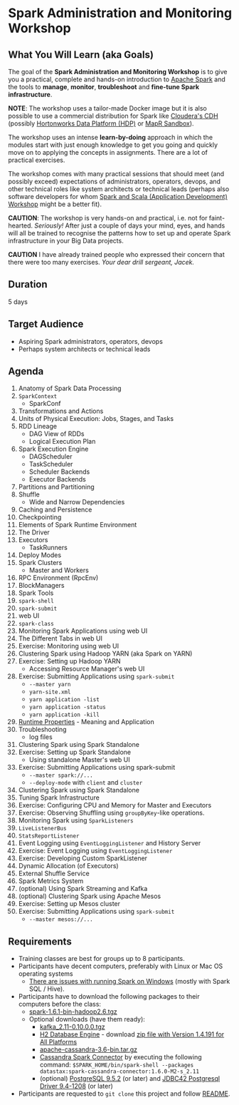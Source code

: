 # Spark Administration and Monitoring Workshop

## What You Will Learn (aka Goals)

The goal of the **Spark Administration and Monitoring Workshop** is to give you a practical, complete and hands-on introduction to [Apache Spark](http://spark.apache.org/) and the tools to **manage**, **monitor**, **troubleshoot** and **fine-tune Spark infrastructure**.

**NOTE**: The workshop uses a tailor-made Docker image but it is also possible to use a commercial distribution for Spark like [Cloudera's CDH](http://www.cloudera.com/downloads/quickstart_vms/5-7.html) (possibly [Hortonworks Data Platform (HDP)](http://hortonworks.com/products/hdp/) or [MapR Sandbox](https://www.mapr.com/products/mapr-sandbox-hadoop/download)).

The workshop uses an intense **learn-by-doing** approach in which the modules start with just enough knowledge to get you going and quickly move on to applying the concepts in assignments. There are a lot of practical exercises.

The workshop comes with many practical sessions that should meet (and possibly exceed) expectations of administrators, operators, devops, and other technical roles like system architects or technical leads (perhaps also software developers for whom [Spark and Scala (Application Development) Workshop](AGENDA.md) might be a better fit).

**CAUTION**: The workshop is very hands-on and practical, i.e. not for faint-hearted. _Seriously!_ After just a couple of days your mind, eyes, and hands will all be trained to recognise the patterns how to set up and operate Spark infrastructure in your Big Data projects.

**CAUTION** I have already trained people who expressed their concern that there were too many exercises. _Your dear drill sergeant, Jacek._

## Duration

5 days

## Target Audience

* Aspiring Spark administrators, operators, devops
* Perhaps system architects or technical leads

## Agenda

1. Anatomy of Spark Data Processing
  1. `SparkContext`
      * SparkConf
  1. Transformations and Actions
  1. Units of Physical Execution: Jobs, Stages, and Tasks
  1. RDD Lineage
      * DAG View of RDDs
      * Logical Execution Plan
  1. Spark Execution Engine
      * DAGScheduler
      * TaskScheduler
      * Scheduler Backends
      * Executor Backends
  1. Partitions and Partitioning
  1. Shuffle
      * Wide and Narrow Dependencies
  1. Caching and Persistence
  1. Checkpointing
1. Elements of Spark Runtime Environment
  1. The Driver
  1. Executors
      * TaskRunners
  1. Deploy Modes
  1. Spark Clusters
      * Master and Workers
  1. RPC Environment (RpcEnv)
  1. BlockManagers
1. Spark Tools
  1. `spark-shell`
  1. `spark-submit`
  1. web UI
  1. `spark-class`
1. Monitoring Spark Applications using web UI
  1. The Different Tabs in web UI
  1. Exercise: Monitoring using web UI
1. Clustering Spark using Hadoop YARN (aka Spark on YARN)
  1. Exercise: Setting up Hadoop YARN
      * Accessing Resource Manager's web UI
  1. Exercise: Submitting Applications using `spark-submit`
      * `--master yarn`
      * `yarn-site.xml`
      * `yarn application -list`
      * `yarn application -status`
      * `yarn application -kill`
  1. [Runtime Properties](http://spark.apache.org/docs/latest/running-on-yarn.html#spark-properties) - Meaning and Application
  1. Troubleshooting
      * log files
1. Clustering Spark using Spark Standalone
  1. Exercise: Setting up Spark Standalone
      * Using standalone Master's web UI
  1. Exercise: Submitting Applications using spark-submit
      * `--master spark://...`
      * `--deploy-mode` with `client` and `cluster`
  1. Clustering Spark using Spark Standalone
1. Tuning Spark Infrastructure
  1. Exercise: Configuring CPU and Memory for Master and Executors
  1. Exercise: Observing Shuffling using `groupByKey`-like operations.
1. Monitoring Spark using `SparkListeners`
  1. `LiveListenerBus`
  1. `StatsReportListener`
  1. Event Logging using `EventLoggingListener` and History Server
  1. Exercise: Event Logging using `EventLoggingListener`
  1. Exercise: Developing Custom SparkListener
1. Dynamic Allocation (of Executors)
  1. External Shuffle Service
1. Spark Metrics System
1. (optional) Using Spark Streaming and Kafka
1. (optional) Clustering Spark using Apache Mesos
  1. Exercise: Setting up Mesos cluster
  1. Exercise: Submitting Applications using `spark-submit`
      * `--master mesos://...`

## Requirements

* Training classes are best for groups up to 8 participants.
* Participants have decent computers, preferably with Linux or Mac OS operating systems
  * [There are issues with running Spark on Windows](https://jaceklaskowski.gitbooks.io/mastering-apache-spark/content/spark-tips-and-tricks-running-spark-windows.html) (mostly with Spark SQL / Hive).
* Participants have to download the following packages to their computers before the class:
  * [spark-1.6.1-bin-hadoop2.6.tgz](http://www.apache.org/dyn/closer.lua/spark/spark-1.6.1/spark-1.6.1-bin-hadoop2.6.tgz)
  * Optional downloads (have them ready):
    * [kafka_2.11-0.10.0.0.tgz](https://www.apache.org/dyn/closer.cgi?path=/kafka/0.10.0.0/kafka_2.11-0.10.0.0.tgz)
    * [H2 Database Engine](http://www.h2database.com/html/main.html) - download [zip file with Version 1.4.191 for All Platforms](http://www.h2database.com/h2-2016-01-21.zip)
    * [apache-cassandra-3.6-bin.tar.gz](http://www.apache.org/dyn/closer.lua/cassandra/3.6/apache-cassandra-3.6-bin.tar.gz)
    * [Cassandra Spark Connector](http://spark-packages.org/package/datastax/spark-cassandra-connector) by executing the following command: `$SPARK_HOME/bin/spark-shell --packages datastax:spark-cassandra-connector:1.6.0-M2-s_2.11`
    * (optional) [PostgreSQL 9.5.2](http://www.postgresql.org/download/) (or later) and [JDBC42 Postgresql Driver 9.4-1208](https://jdbc.postgresql.org/download.html) (or later)
* Participants are requested to `git clone` this project and follow [README](README.md).

